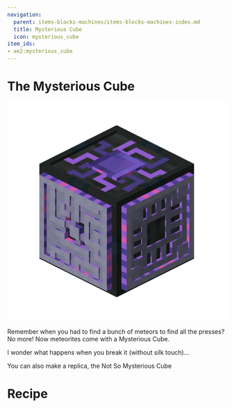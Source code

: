 ```yaml
---
navigation:
  parent: items-blocks-machines/items-blocks-machines-index.md
  title: Mysterious Cube
  icon: mysterious_cube
item_ids:
- ae2:mysterious_cube
---
```

# The Mysterious Cube

![Mysterious Cube](../assets/blocks/mysterious_cube.png)

Remember when you had to find a bunch of meteors to find all the presses? No more! Now meteorites come with a Mysterious Cube.

I wonder what happens when you break it (without silk touch)...

You can also make a replica, the Not So Mysterious Cube

# Recipe

<RecipeFor id="not_so_mysterious_cube" />